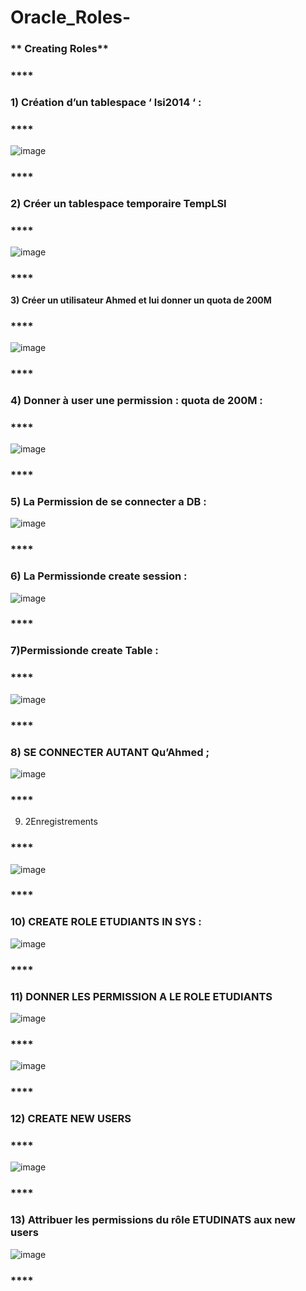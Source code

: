 # Oracle_Roles-


### **	Creating Roles**
### ****
### **1) Création d’un tablespace ‘ lsi2014 ‘ :**
### ****
![image](https://user-images.githubusercontent.com/101791324/204171509-2c1c8c3d-7e96-415d-828c-c765333ad9e2.png)
### ****
### **2) Créer un tablespace temporaire TempLSI**
### ****
![image](https://user-images.githubusercontent.com/101791324/204171699-74f4e2f0-41c3-4f10-b1fd-36aa20207f95.png)
### ****
**3) Créer un utilisateur Ahmed et lui donner un quota de 200M**
### ****
![image](https://user-images.githubusercontent.com/101791324/204171988-79c101b7-dee3-4e62-9914-d0c848187fef.png)
### ****
### **4) Donner à user une permission : quota de 200M :**
### ****
![image](https://user-images.githubusercontent.com/101791324/204171845-3939e77f-0bf2-458c-938e-5a8e216f4e1f.png)
### ****
### **5) La Permission de  se connecter a DB :**
![image](https://user-images.githubusercontent.com/101791324/204171874-aee963a0-cb54-4a1a-9c28-63fd55720cfa.png)
### ****
### **6) La Permissionde create session :**
![image](https://user-images.githubusercontent.com/101791324/204171907-ea81ac7e-8bb4-4859-a35d-0a1392360c2d.png)
### ****
### **7)Permissionde create Table :**
### ****
![image](https://user-images.githubusercontent.com/101791324/204172059-810ad110-f51e-45a7-8b16-0f1e6195fee7.png)
### ****
### **8) SE CONNECTER AUTANT Qu’Ahmed ;**
![image](https://user-images.githubusercontent.com/101791324/204172107-ffb232aa-ac93-4e23-8e01-53a56bcafe98.png)
### ****
9) 2Enregistrements
### ****
![image](https://user-images.githubusercontent.com/101791324/204172153-7c5aa77e-0a5d-4ccc-a624-72ea7a4ed539.png)
### ****
### **10) CREATE ROLE ETUDIANTS IN SYS :**
![image](https://user-images.githubusercontent.com/101791324/204172201-fad8223b-4ba9-403e-836a-eb745d4d05d6.png)
### ****
### **11) DONNER LES PERMISSION A LE ROLE ETUDIANTS** 
![image](https://user-images.githubusercontent.com/101791324/204172246-520cdcd3-abd0-4b05-88db-62bf5ea9e5a5.png)
### ****
![image](https://user-images.githubusercontent.com/101791324/204172259-56f4e2a5-fe9f-4ca0-853e-b32c5ee09056.png)
### ****
### **12)	CREATE NEW USERS** 
### ****
![image](https://user-images.githubusercontent.com/101791324/204172300-339b4261-17b9-40f3-9592-38ca891fbddb.png)
### ****
### **13)	Attribuer les permissions du rôle ETUDINATS aux new users** 
![image](https://user-images.githubusercontent.com/101791324/204172327-88e8384b-642c-4f6e-890e-1f233358c49a.png)
### ****




